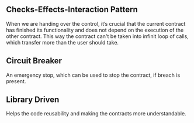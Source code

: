 ## Checks-Effects-Interaction Pattern
When we are handing over the control, it’s crucial that the current contract has finished its functionality and does not depend on the execution of the other contract. This way the contract can't be taken into infinit loop of calls, which transfer more than the user should take.

## Circuit Breaker
An emergency stop, which can be used to stop the contract, if breach is present.

## Library Driven
Helps the code reusability and making the contracts more understandable.